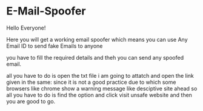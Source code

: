 # E-Mail-Spoofer
Hello Everyone! 

Here you will get a working email spoofer which means you can use Any Email ID to send fake Emails to anyone 

you have to fill the required details and theh you can send any spoofed email.

all you have to do is open the txt file i am going to attatch and open the link given in the same: 
since it is not a good practice due to which some browsers like chrome show a warning message like desciptive site ahead so all you have to do is 
find the option and click visit unsafe website and then you are good to go.

